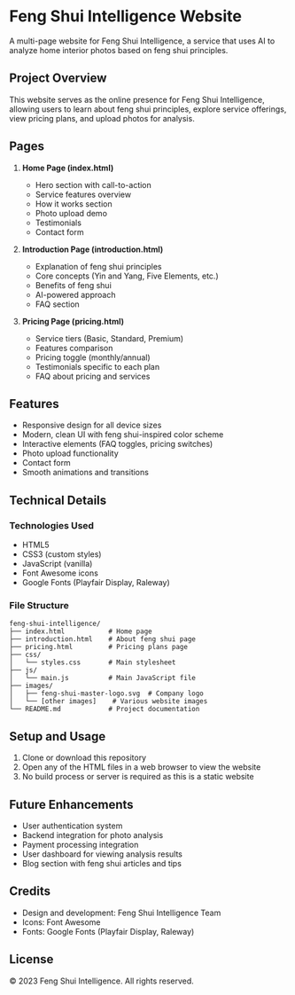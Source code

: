 # Feng Shui Intelligence Website

A multi-page website for Feng Shui Intelligence, a service that uses AI to analyze home interior photos based on feng shui principles.

## Project Overview

This website serves as the online presence for Feng Shui Intelligence, allowing users to learn about feng shui principles, explore service offerings, view pricing plans, and upload photos for analysis.

## Pages

1. **Home Page (index.html)**
   - Hero section with call-to-action
   - Service features overview
   - How it works section
   - Photo upload demo
   - Testimonials
   - Contact form

2. **Introduction Page (introduction.html)**
   - Explanation of feng shui principles
   - Core concepts (Yin and Yang, Five Elements, etc.)
   - Benefits of feng shui
   - AI-powered approach
   - FAQ section

3. **Pricing Page (pricing.html)**
   - Service tiers (Basic, Standard, Premium)
   - Features comparison
   - Pricing toggle (monthly/annual)
   - Testimonials specific to each plan
   - FAQ about pricing and services

## Features

- Responsive design for all device sizes
- Modern, clean UI with feng shui-inspired color scheme
- Interactive elements (FAQ toggles, pricing switches)
- Photo upload functionality
- Contact form
- Smooth animations and transitions

## Technical Details

### Technologies Used

- HTML5
- CSS3 (custom styles)
- JavaScript (vanilla)
- Font Awesome icons
- Google Fonts (Playfair Display, Raleway)

### File Structure

```
feng-shui-intelligence/
├── index.html           # Home page
├── introduction.html    # About feng shui page
├── pricing.html         # Pricing plans page
├── css/
│   └── styles.css       # Main stylesheet
├── js/
│   └── main.js          # Main JavaScript file
├── images/
│   ├── feng-shui-master-logo.svg  # Company logo
│   └── [other images]    # Various website images
└── README.md            # Project documentation
```

## Setup and Usage

1. Clone or download this repository
2. Open any of the HTML files in a web browser to view the website
3. No build process or server is required as this is a static website

## Future Enhancements

- User authentication system
- Backend integration for photo analysis
- Payment processing integration
- User dashboard for viewing analysis results
- Blog section with feng shui articles and tips

## Credits

- Design and development: Feng Shui Intelligence Team
- Icons: Font Awesome
- Fonts: Google Fonts (Playfair Display, Raleway)

## License

© 2023 Feng Shui Intelligence. All rights reserved.